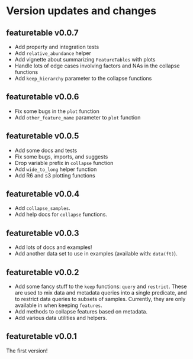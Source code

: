 # Version updates and changes

## featuretable v0.0.7

- Add property and integration tests
- Add `relative_abundance` helper
- Add vignette about summarizing `FeatureTables` with plots
- Handle lots of edge cases involving factors and NAs in the collapse functions
- Add `keep_hierarchy` parameter to the collapse functions

## featuretable v0.0.6

- Fix some bugs in the `plot` function
- Add `other_feature_name` parameter to `plot` function

## featuretable v0.0.5

- Add some docs and tests
- Fix some bugs, imports, and suggests
- Drop variable prefix in `collapse` function
- Add `wide_to_long` helper function
- Add R6 and s3 plotting functions

## featuretable v0.0.4

- Add `collapse_samples`.
- Add help docs for `collapse` functions.

## featuretable v0.0.3

- Add lots of docs and examples!
- Add another data set to use in examples (available with: `data(ft)`).

## featuretable v0.0.2

- Add some fancy stuff to the `keep` functions: `query` and `restrict`.  These
  are used to mix data and metadata queries into a single predicate, and to
  restrict data queries to subsets of samples.  Currently, they are only
  available in when keeping `features`.
- Add methods to collapse features based on metadata.
- Add various data utilities and helpers.

## featuretable v0.0.1

The first version!